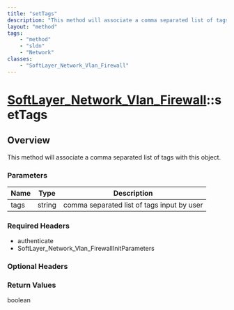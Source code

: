 ```yaml
---
title: "setTags"
description: "This method will associate a comma separated list of tags with this object."
layout: "method"
tags:
    - "method"
    - "sldn"
    - "Network"
classes:
    - "SoftLayer_Network_Vlan_Firewall"
---
```

# [SoftLayer_Network_Vlan_Firewall](/reference/services/SoftLayer_Network_Vlan_Firewall)::setTags




## Overview 
This method will associate a comma separated list of tags with this object. 

### Parameters 
|Name | Type | Description |
| --- | --- | --- |
|tags| string| comma separated list of tags input by user|


### Required Headers
* authenticate
* SoftLayer_Network_Vlan_FirewallInitParameters

### Optional Headers

### Return Values
boolean

